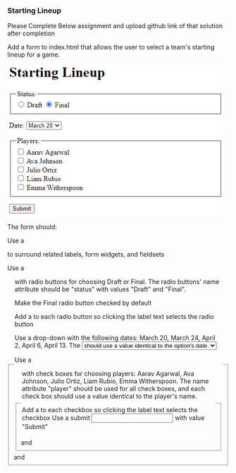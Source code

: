 ### Starting Lineup
  Please Complete Below assignment and upload github link of that solution after completion

Add a form to index.html that allows the user to select a team's starting lineup for a game.

![Alt text](image.png)

The form should:

Use a <p> to surround related labels, form widgets, and fieldsets

Use a <fieldset> and <legend> with radio buttons for choosing Draft or Final. The radio buttons' name attribute should be "status" with values "Draft" and "Final".

Make the Final radio button checked by default

Add a <label> to each radio button so clicking the label text selects the radio button

Use a drop-down with the following dates: March 20, March 24, April 2, April 6, April 13. The <select> name attribute should be "gameDate", and each <option> should use a value identical to the option's date.

Use a <fieldset> and <legend> with check boxes for choosing players: Aarav
Agarwal, Ava Johnson, Julio Ortiz, Liam Rubio, Emma Witherspoon. The name attribute "player" should be used for all check boxes, and each check box should use a value identical to the player's name.

Add a <label> to each checkbox so clicking the label text selects the checkbox
Use a submit <input> with value "Submit"